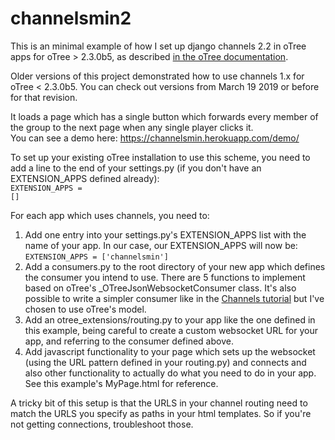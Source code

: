 # channelsmin2

This is an minimal example of how I set up django channels 2.2 in oTree apps for oTree > 2.3.0b5, as described <a href="https://otree.readthedocs.io/en/latest/misc/django.html#real-time-and-websockets"> in the oTree documentation</a>.

Older versions of this project demonstrated how to use channels 1.x for oTree < 2.3.0b5.  You can check out versions from March 19 2019 or before for that revision.

It loads a page which has a single button which forwards every member of the group to the next page when any single player clicks it.<br>
You can see a demo here: https://channelsmin.herokuapp.com/demo/

To set up your existing oTree installation to use this scheme, you need to add a line to the end of your settings.py (if you don't have an EXTENSION_APPS defined already):<br>
<code>EXTENSION_APPS = []</code>


For each app which uses channels, you need to:<br>
<ol>
<li>
  Add one entry into your settings.py's EXTENSION_APPS list with the name of your app.  In our case, our EXTENSION_APPS will now be:
  <br><code>EXTENSION_APPS = ['channelsmin']</code>
</li>
<li>
  Add a consumers.py to the root directory of your new app which defines the consumer you intend to use.  There are 5 functions to implement based on oTree's _OTreeJsonWebsocketConsumer class.  It's also possible to write a simpler consumer like in the <a href="https://channels.readthedocs.io/en/latest/tutorial/part_2.html#enable-a-channel-layer">Channels tutorial</a> but I've chosen to use oTree's model.   
</li>
<li>
  Add an otree_extensions/routing.py to your app like the one defined in this example, being careful to create a custom websocket URL for your app, and referring to the consumer defined above.
</li>

<li>Add javascript functionality to your page which sets up the websocket (using the URL pattern defined in your routing.py) and connects and also other functionality to actually do what you need to do in your app.  See this example's MyPage.html for reference.</li>
</ol>
A tricky bit of this setup is that the URLS in your channel routing need to match the URLS you specify as paths in your html templates.  So if you're not getting connections, troubleshoot those.
